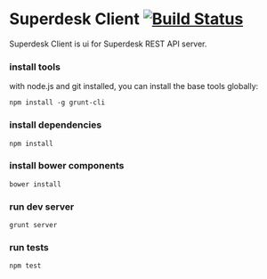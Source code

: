 # Superdesk Client [![Build Status](https://travis-ci.org/petrjasek/superdesk-client.png?branch=master)](https://travis-ci.org/petrjasek/superdesk-client)

Superdesk Client is ui for Superdesk REST API server.

### install tools

with node.js and git installed, you can install the base tools globally:

    npm install -g grunt-cli

### install dependencies

    npm install

### install bower components

    bower install

### run dev server

    grunt server

### run tests

    npm test
